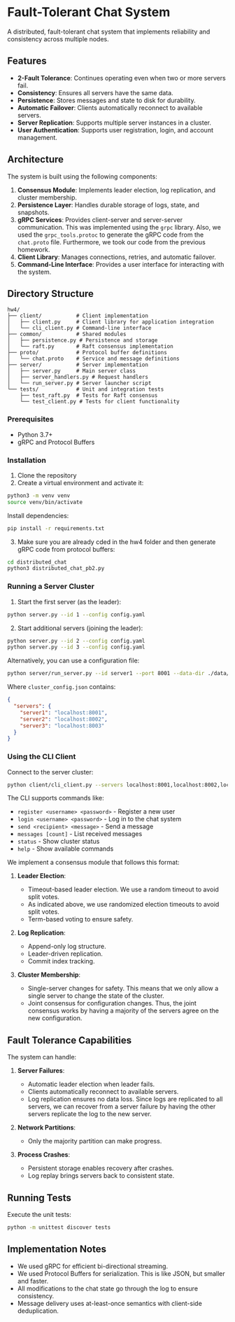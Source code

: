 # Fault-Tolerant Chat System

A distributed, fault-tolerant chat system that implements reliability and consistency across multiple nodes.

## Features

- **2-Fault Tolerance**: Continues operating even when two or more servers fail.
- **Consistency**: Ensures all servers have the same data.
- **Persistence**: Stores messages and state to disk for durability.
- **Automatic Failover**: Clients automatically reconnect to available servers.
- **Server Replication**: Supports multiple server instances in a cluster.
- **User Authentication**: Supports user registration, login, and account management.

## Architecture

The system is built using the following components:

1. **Consensus Module**: Implements leader election, log replication, and cluster membership.
2. **Persistence Layer**: Handles durable storage of logs, state, and snapshots.
3. **gRPC Services**: Provides client-server and server-server communication. This was implemented using the `grpc` library. Also, we used the `grpc_tools.protoc` to generate the gRPC code from the `chat.proto` file. Furthermore, we took our code from the previous homework.
4. **Client Library**: Manages connections, retries, and automatic failover.
5. **Command-Line Interface**: Provides a user interface for interacting with the system.

## Directory Structure

```
hw4/
├── client/           # Client implementation
│   ├── client.py     # Client library for application integration
│   └── cli_client.py # Command-line interface
├── common/           # Shared modules
│   ├── persistence.py # Persistence and storage
│   └── raft.py       # Raft consensus implementation
├── proto/            # Protocol buffer definitions
│   └── chat.proto    # Service and message definitions
├── server/           # Server implementation
│   ├── server.py     # Main server class
│   ├── server_handlers.py # Request handlers
│   └── run_server.py # Server launcher script
└── tests/            # Unit and integration tests
    ├── test_raft.py  # Tests for Raft consensus
    └── test_client.py # Tests for client functionality
```

### Prerequisites

- Python 3.7+
- gRPC and Protocol Buffers

### Installation

1. Clone the repository
2. Create a virtual environment and activate it:

```bash
python3 -m venv venv
source venv/bin/activate
```

Install dependencies:

```bash
pip install -r requirements.txt
```

3. Make sure you are already cded in the hw4 folder and then generate gRPC code from protocol buffers:

```bash
cd distributed_chat
python3 distributed_chat_pb2.py
```

### Running a Server Cluster

1. Start the first server (as the leader):

```bash
python server.py --id 1 --config config.yaml
```

2. Start additional servers (joining the leader):

```bash
python server.py --id 2 --config config.yaml
python server.py --id 3 --config config.yaml
```

Alternatively, you can use a configuration file:

```bash
python server/run_server.py --id server1 --port 8001 --data-dir ./data/server1 --config-file cluster_config.json
```

Where `cluster_config.json` contains:

```json
{
  "servers": {
    "server1": "localhost:8001",
    "server2": "localhost:8002",
    "server3": "localhost:8003"
  }
}
```

### Using the CLI Client

Connect to the server cluster:

```bash
python client/cli_client.py --servers localhost:8001,localhost:8002,localhost:8003
```

The CLI supports commands like:
- `register <username> <password>` - Register a new user
- `login <username> <password>` - Log in to the chat system
- `send <recipient> <message>` - Send a message
- `messages [count]` - List received messages
- `status` - Show cluster status
- `help` - Show available commands

We implement a consensus module that follows this format:

1. **Leader Election**:
   - Timeout-based leader election. We use a random timeout to avoid split votes.
   - As indicated above, we use randomized election timeouts to avoid split votes.
   - Term-based voting to ensure safety.

2. **Log Replication**:
   - Append-only log structure.
   - Leader-driven replication.
   - Commit index tracking.

3. **Cluster Membership**:
   - Single-server changes for safety. This means that we only allow a single server to change the state of the cluster.
   - Joint consensus for configuration changes. Thus, the joint consensus works by having a majority of the servers agree on the new configuration.

## Fault Tolerance Capabilities

The system can handle:

1. **Server Failures**:
   - Automatic leader election when leader fails.
   - Clients automatically reconnect to available servers.
   - Log replication ensures no data loss. Since logs are replicated to all servers, we can recover from a server failure by having the other servers replicate the log to the new server.

2. **Network Partitions**:
   - Only the majority partition can make progress.

3. **Process Crashes**:
   - Persistent storage enables recovery after crashes.
   - Log replay brings servers back to consistent state.

## Running Tests

Execute the unit tests:

```bash
python -m unittest discover tests
```

## Implementation Notes

- We used gRPC for efficient bi-directional streaming.
- We used Protocol Buffers for serialization. This is like JSON, but smaller and faster.
- All modifications to the chat state go through the log to ensure consistency.
- Message delivery uses at-least-once semantics with client-side deduplication.